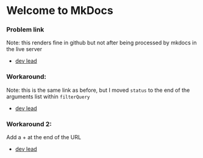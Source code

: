 # Welcome to MkDocs

### Problem link

Note: this renders fine in github but not after being processed by mkdocs in the live server

- [dev lead](https://github.com/orgs/hackforla/projects/61/views/4?filterQuery=label%3A"ready+for+dev+lead"+-status%3Adone+-ready-for%3A"Dev+Lead")

### Workaround:

Note: this is the same link as before, but I moved `status` to the end of the arguments list within `filterQuery`

- [dev lead](https://github.com/orgs/hackforla/projects/61/views/4?filterQuery=label%3A"ready+for+dev+lead"+-ready-for%3A"Dev+Lead"+-status%3Adone)

### Workaround 2:

Add a + at the end of the URL

- [dev lead](https://github.com/orgs/hackforla/projects/61/views/4?filterQuery=label%3A"ready+for+dev+lead"+-status%3Adone+-ready-for%3A"Dev+Lead"+)
